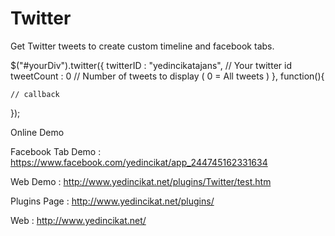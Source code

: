 Twitter
=======

Get Twitter tweets to create custom timeline and facebook tabs.


$("#yourDiv").twitter({ 
          twitterID : "yedincikatajans",        // Your twitter id 
          tweetCount : 0                        // Number of tweets to display ( 0 = All tweets )
}, function(){ 

    // callback 

});



Online Demo

Facebook Tab Demo : https://www.facebook.com/yedincikat/app_244745162331634

Web Demo : http://www.yedincikat.net/plugins/Twitter/test.htm

Plugins Page : http://www.yedincikat.net/plugins/

Web : http://www.yedincikat.net/

